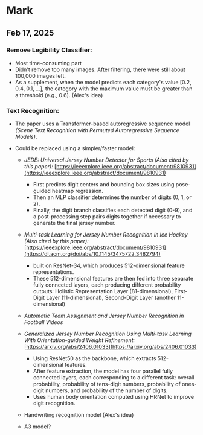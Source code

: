# Mark

  

## Feb 17, 2025

  

### Remove Legibility Classifier:

  

- Most time-consuming part
- Didn't remove too many images. After filtering, there were still about 100,000 images left.
- As a supplement, when the model predicts each category's value [0.2, 0.4, 0.1, …], the category with the maximum value must be greater than a threshold (e.g., 0.6). (Alex's idea)

  

### Text Recognition:

  

* The paper uses a Transformer-based autoregressive sequence model _(Scene Text Recognition with Permuted Autoregressive Sequence Models)_.
* Could be replaced using a simpler/faster model:
  
  * _JEDE: Universal Jersey Number Detector for Sports (Also cited by this paper):_ [https://ieeexplore.ieee.org/abstract/document/9810931](https://ieeexplore.ieee.org/abstract/document/9810931)
    * First predicts digit centers and bounding box sizes using pose-guided heatmap regression.
    * Then an MLP classifier determines the number of digits (0, 1, or 2).
    * Finally, the digit branch classifies each detected digit (0-9), and a post-processing step pairs digits together if necessary to generate the final jersey number.
  
  * _Multi-task Learning for Jersey Number Recognition in Ice Hockey (Also cited by this paper):_ [https://ieeexplore.ieee.org/abstract/document/9810931](https://dl.acm.org/doi/abs/10.1145/3475722.3482794)
    * built on ResNet-34, which produces 512-dimensional feature representations.
    * These 512-dimensional features are then fed into three separate fully connected layers, each producing different probability outputs: Holistic Representation Layer (81-dimensional), First-Digit Layer (11-dimensional), Second-Digit Layer (another 11-dimensional)
  
  * _Automatic Team Assignment and Jersey Number Recognition in Football Videos_
  
  * _Generalized Jersey Number Recognition Using Multi-task Learning With Orientation-guided Weight Refinement:_ [https://arxiv.org/abs/2406.01033](https://arxiv.org/abs/2406.01033)

    * Using ResNet50 as the backbone, which extracts 512-dimensional features.
    * After feature extraction, the model has four parallel fully connected layers, each corresponding to a different task: overall probability, probability of tens-digit numbers, probability of ones-digit numbers, and probability of the number of digits.
    * Uses human body orientation computed using HRNet to improve digit recognition.
  
  * Handwriting recognition model (Alex's idea)
  
  * A3 model?

